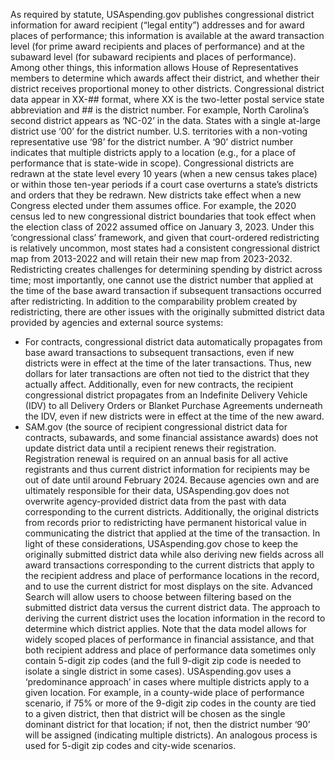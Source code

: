 As required by statute, USAspending.gov  publishes congressional district information for award recipient (“legal entity”) addresses and for award places of performance; this information is available at the award transaction level (for prime award recipients and places of performance) and at the subaward level (for subaward recipients and places of performance). Among other things, this information allows House of Representatives members to determine which awards affect their district, and whether their district receives proportional money to other districts.
Congressional district data appear in XX-## format, where XX is the two-letter postal service state abbreviation and ## is the district number. For example, North Carolina’s second district appears as ‘NC-02’ in the data. States with a single at-large district use ‘00’ for the district number. U.S. territories with a non-voting representative use ‘98’ for the district number. A ‘90’ district number indicates that multiple districts apply to a location (e.g., for a place of performance that is state-wide in scope).
Congressional districts are redrawn at the state level every 10 years (when a new census takes place) or within those ten-year periods if a court case overturns a state’s districts and orders that they be redrawn. New districts take effect when a new Congress elected under them assumes office. For example, the 2020 census led to new congressional district boundaries that took effect when the election class of 2022 assumed office on January 3, 2023. Under this ‘congressional class’ framework, and given that court-ordered redistricting is relatively uncommon, most states had a consistent congressional district map from 2013-2022 and will retain their new map from 2023-2032.
Redistricting creates challenges for determining spending by district across time; most importantly, one cannot use the district number that applied at the time of the base award transaction if subsequent transactions occurred after redistricting. In addition to the comparability problem created by redistricting, there are other issues with the originally submitted district data provided by agencies and external source systems:
-   For contracts, congressional district data automatically propagates from base award transactions to subsequent transactions, even if new districts were in effect at the time of the later transactions. Thus, new dollars for later transactions are often not tied to the district that they actually affect. Additionally, even for new contracts, the recipient congressional district propagates from an Indefinite Delivery Vehicle (IDV) to all Delivery Orders or Blanket Purchase Agreements underneath the IDV, even if new districts were in effect at the time of the new award.
-   SAM.gov (the source of recipient congressional district data for contracts, subawards, and some financial assistance awards) does not update district data until a recipient renews their registration. Registration renewal is required on an annual basis for all active registrants and thus current district information for recipients may be out of date until around February 2024.
Because agencies own and are ultimately responsible for their data, USAspending.gov  does not overwrite agency-provided district data from the past with data corresponding to the current districts. Additionally, the original districts from records prior to redistricting have permanent historical value in communicating the district that applied at the time of the transaction. In light of these considerations, USAspending.gov  chose to keep the originally submitted district data while also deriving new fields across all award transactions corresponding to the current districts that apply to the recipient address and place of performance locations in the record, and to use the current district for most displays on the site. Advanced Search will allow users to choose between filtering based on the submitted district data versus the current district data.
The approach to deriving the current district uses the location information in the record to determine which district applies. Note that the data model allows for widely scoped places of performance in financial assistance, and that both recipient address and place of performance data sometimes only contain 5-digit zip codes (and the full 9-digit zip code is needed to isolate a single district in some cases). USAspending.gov  uses a ‘predominance approach’ in cases where multiple districts apply to a given location. For example, in a county-wide place of performance scenario, if 75% or more of the 9-digit zip codes in the county are tied to a given district, then that district will be chosen as the single dominant district for that location; if not, then the district number ‘90’ will be assigned (indicating multiple districts). An analogous process is used for 5-digit zip codes and city-wide scenarios.